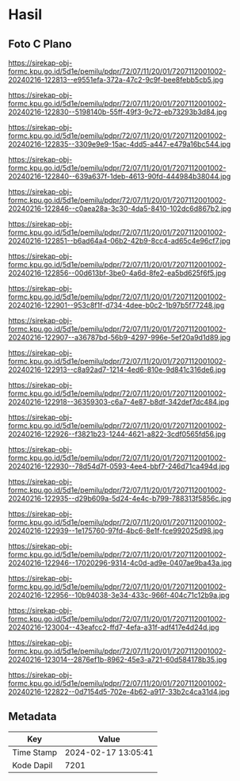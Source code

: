 # Hasil

## Foto C Plano

https://sirekap-obj-formc.kpu.go.id/5d1e/pemilu/pdpr/72/07/11/20/01/7207112001002-20240216-122813--e9551efa-372a-47c2-9c9f-bee8febb5cb5.jpg

https://sirekap-obj-formc.kpu.go.id/5d1e/pemilu/pdpr/72/07/11/20/01/7207112001002-20240216-122830--5198140b-55ff-49f3-9c72-eb73293b3d84.jpg

https://sirekap-obj-formc.kpu.go.id/5d1e/pemilu/pdpr/72/07/11/20/01/7207112001002-20240216-122835--3309e9e9-15ac-4dd5-a447-e479a16bc544.jpg

https://sirekap-obj-formc.kpu.go.id/5d1e/pemilu/pdpr/72/07/11/20/01/7207112001002-20240216-122840--639a637f-1deb-4613-90fd-444984b38044.jpg

https://sirekap-obj-formc.kpu.go.id/5d1e/pemilu/pdpr/72/07/11/20/01/7207112001002-20240216-122846--c0aea28a-3c30-4da5-8410-102dc6d867b2.jpg

https://sirekap-obj-formc.kpu.go.id/5d1e/pemilu/pdpr/72/07/11/20/01/7207112001002-20240216-122851--b6ad64a4-06b2-42b9-8cc4-ad65c4e96cf7.jpg

https://sirekap-obj-formc.kpu.go.id/5d1e/pemilu/pdpr/72/07/11/20/01/7207112001002-20240216-122856--00d613bf-3be0-4a6d-8fe2-ea5bd625f6f5.jpg

https://sirekap-obj-formc.kpu.go.id/5d1e/pemilu/pdpr/72/07/11/20/01/7207112001002-20240216-122901--953c8f1f-d734-4dee-b0c2-1b97b5f77248.jpg

https://sirekap-obj-formc.kpu.go.id/5d1e/pemilu/pdpr/72/07/11/20/01/7207112001002-20240216-122907--a36787bd-56b9-4297-996e-5ef20a9d1d89.jpg

https://sirekap-obj-formc.kpu.go.id/5d1e/pemilu/pdpr/72/07/11/20/01/7207112001002-20240216-122913--c8a92ad7-1214-4ed6-810e-9d841c316de6.jpg

https://sirekap-obj-formc.kpu.go.id/5d1e/pemilu/pdpr/72/07/11/20/01/7207112001002-20240216-122918--36359303-c6a7-4e87-b8df-342def7dc484.jpg

https://sirekap-obj-formc.kpu.go.id/5d1e/pemilu/pdpr/72/07/11/20/01/7207112001002-20240216-122926--f3821b23-1244-4621-a822-3cdf0565fd56.jpg

https://sirekap-obj-formc.kpu.go.id/5d1e/pemilu/pdpr/72/07/11/20/01/7207112001002-20240216-122930--78d54d7f-0593-4ee4-bbf7-246d71ca494d.jpg

https://sirekap-obj-formc.kpu.go.id/5d1e/pemilu/pdpr/72/07/11/20/01/7207112001002-20240216-122935--d29b609a-5d24-4e4c-b799-788313f5856c.jpg

https://sirekap-obj-formc.kpu.go.id/5d1e/pemilu/pdpr/72/07/11/20/01/7207112001002-20240216-122939--1e175760-97fd-4bc6-8e1f-fce992025d98.jpg

https://sirekap-obj-formc.kpu.go.id/5d1e/pemilu/pdpr/72/07/11/20/01/7207112001002-20240216-122946--17020296-9314-4c0d-ad9e-0407ae9ba43a.jpg

https://sirekap-obj-formc.kpu.go.id/5d1e/pemilu/pdpr/72/07/11/20/01/7207112001002-20240216-122956--10b94038-3e34-433c-966f-404c71c12b9a.jpg

https://sirekap-obj-formc.kpu.go.id/5d1e/pemilu/pdpr/72/07/11/20/01/7207112001002-20240216-123004--43eafcc2-ffd7-4efa-a31f-adf417e4d24d.jpg

https://sirekap-obj-formc.kpu.go.id/5d1e/pemilu/pdpr/72/07/11/20/01/7207112001002-20240216-123014--2876ef1b-8962-45e3-a721-60d584178b35.jpg

https://sirekap-obj-formc.kpu.go.id/5d1e/pemilu/pdpr/72/07/11/20/01/7207112001002-20240216-122822--0d7154d5-702e-4b62-a917-33b2c4ca31d4.jpg


## Metadata

| Key        | Value               |
| ---------- | ------------------- |
| Time Stamp | 2024-02-17 13:05:41 |
| Kode Dapil | 7201                |



